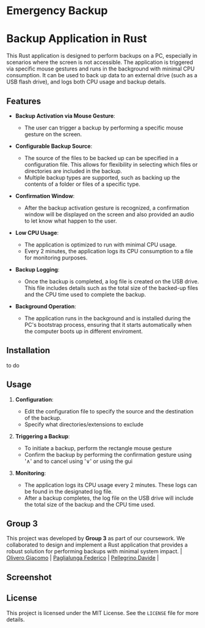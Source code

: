 # Emergency Backup

# Backup Application in Rust

This Rust application is designed to perform backups on a PC, especially in scenarios where the screen is not accessible. The application is triggered via specific mouse gestures and runs in the background with minimal CPU consumption. It can be used to back up data to an external drive (such as a USB flash drive), and logs both CPU usage and backup details.

## Features

- **Backup Activation via Mouse Gesture**: 
  - The user can trigger a backup by performing a specific mouse gesture on the screen.
  
- **Configurable Backup Source**:
  - The source of the files to be backed up can be specified in a configuration file. This allows for flexibility in selecting which files or directories are included in the backup.
  - Multiple backup types are supported, such as backing up the contents of a folder or files of a specific type.

- **Confirmation Window**:
  - After the backup activation gesture is recognized, a confirmation window will be displayed on the screen and also provided an audio to let know what happen to the user.

- **Low CPU Usage**:
  - The application is optimized to run with minimal CPU usage.
  - Every 2 minutes, the application logs its CPU consumption to a file for monitoring purposes.

- **Backup Logging**:
  - Once the backup is completed, a log file is created on the USB drive. This file includes details such as the total size of the backed-up files and the CPU time used to complete the backup.

- **Background Operation**:
  - The application runs in the background and is installed during the PC's bootstrap process, ensuring that it starts automatically when the computer boots up in different enviroment.

## Installation

to do

## Usage

1. **Configuration**: 
   - Edit the configuration file to specify the source and the destination of the backup.
   - Specify what directories/extensions to exclude

2. **Triggering a Backup**:
   - To initiate a backup, perform the rectangle mouse gesture
   - Confirm the backup by performing the confirmation gesture using '∧' and to cancel using '∨' or using the gui
   
3. **Monitoring**:
   - The application logs its CPU usage every 2 minutes. These logs can be found in the designated log file.
   - After a backup completes, the log file on the USB drive will include the total size of the backup and the CPU time used.

## Group 3

This project was developed by **Group 3** as part of our coursework. We collaborated to design and implement a Rust application that provides a robust solution for performing backups with minimal system impact.
| [Olivero Giacomo](mailto:giacomo.olivero@studenti.polito.it) | [Paglialunga Federico](mailto:s328876@studenti.polito.it) | [Pellegrino Davide](mailto:s323013@studenti.polito.it) |

## Screenshot 

## License

This project is licensed under the MIT License. See the `LICENSE` file for more details.
